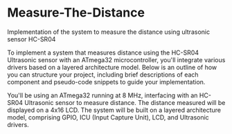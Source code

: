 # Measure-The-Distance

Implementation of the system to measure the distance using ultrasonic sensor HC-SR04

To implement a system that measures distance using the HC-SR04 Ultrasonic sensor with an ATmega32 microcontroller, you'll integrate various drivers based on a layered architecture model. Below is an outline of how you can structure your project, including brief descriptions of each component and pseudo-code snippets to guide your implementation.

You'll be using an ATmega32 running at 8 MHz, interfacing with an HC-SR04 Ultrasonic sensor to measure distance. The distance measured will be displayed on a 4x16 LCD. The system will be built on a layered architecture model, comprising GPIO, ICU (Input Capture Unit), LCD, and Ultrasonic drivers.
